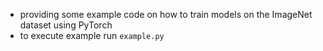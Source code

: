 - providing some example code on how to train models on the ImageNet dataset using PyTorch
- to execute example run `example.py`